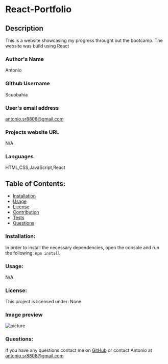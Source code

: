 # React-Portfolio 
## Description
This is a website showcasing my progress throught out the bootcamp. The website was build using React
### Author's Name
Antonio
### Github Username
Scuobahia
### User's email address
antonio.sr8808@gmail.com
### Projects website URL
N/A
### Languages
HTML,CSS,JavaScript,React
## Table of Contents:
- [Installation](#installation)
- [Usage](#usage)
- [License](#license)
- [Contribution](#contribution)
- [Tests](#test)
- [Questions](#questions)
### Installation:
In order to install the necessary dependencies, open the console and run the following:
```npm install```
### Usage:
N/A
### License:
This project is licensed under:
None
### Image preview
![picture](./images/me.jpeg)
### Questions:
If you have any questions contact me on [GitHub](https://github.com/Scuobahia) or contact 
Antonio at antonio.sr8808@gmail.com
